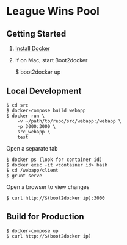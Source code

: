 # League Wins Pool

## Getting Started

1. [Install Docker](https://docs.docker.com/installation/)
2. If on Mac, start Boot2docker
    
    $ boot2docker up


## Local Development

    $ cd src
    $ docker-compose build webapp
    $ docker run \
        -v ~/path/to/repo/src/webapp:/webapp \
        -p 3000:3000 \
        src_webapp \
        test

Open a separate tab

    $ docker ps (look for container id)
    $ docker exec -it <container id> bash
    $ cd /webapp/client
    $ grunt serve

Open a browser to view changes

    $ curl http://$(boot2docker ip):3000
    

## Build for Production

    $ docker-compose up
    $ curl http://$(boot2docker ip)
